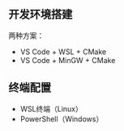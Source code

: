 ## 开发环境搭建

两种方案：

- VS Code + WSL + CMake
- VS Code + MinGW + CMake

## 终端配置

- WSL终端（Linux）
- PowerShell（Windows）

